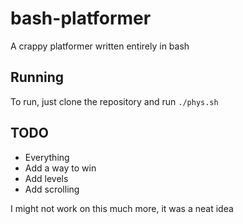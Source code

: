 # bash-platformer
A crappy platformer written entirely in bash

## Running
To run, just clone the repository and run `./phys.sh`

## TODO
- Everything
- Add a way to win
- Add levels
- Add scrolling

I might not work on this much more, it was a neat idea
